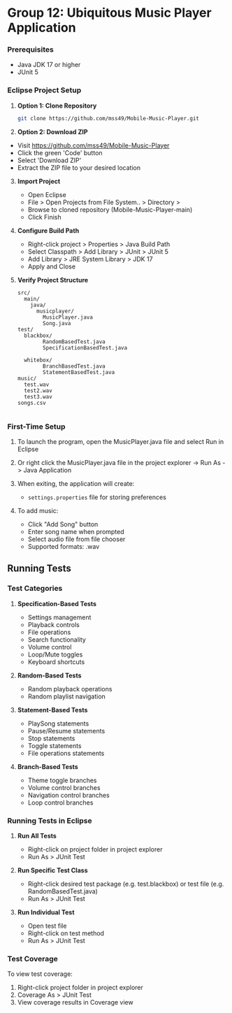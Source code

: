 # Group 12: Ubiquitous Music Player Application

### Prerequisites
- Java JDK 17 or higher
- JUnit 5
### Eclipse Project Setup

1. **Option 1: Clone Repository**
   ```bash
   git clone https://github.com/mss49/Mobile-Music-Player.git
   ```
   
2.  **Option 2: Download ZIP**
- Visit https://github.com/mss49/Mobile-Music-Player
- Click the green 'Code' button
- Select 'Download ZIP'
- Extract the ZIP file to your desired location

3. **Import Project**
   - Open Eclipse
   - File > Open Projects from File System.. > Directory >
   - Browse to cloned repository (Mobile-Music-Player-main)
   - Click Finish

4. **Configure Build Path**
   - Right-click project > Properties > Java Build Path
   - Select Classpath > Add Library > JUnit > JUnit 5
   - Add Library > JRE System Library > JDK 17
   - Apply and Close

5. **Verify Project Structure**
   ```
   src/
     main/
       java/
         musicplayer/
           MusicPlayer.java
           Song.java
   test/
     blackbox/
           RandomBasedTest.java
           SpecificationBasedTest.java
           
     whitebox/
           BranchBasedTest.java
           StatementBasedTest.java
   music/
     test.wav
     test2.wav
     test3.wav
   songs.csv
           
   ```
### First-Time Setup
1. To launch the program, open the MusicPlayer.java file and select Run in Eclipse
2. Or right click the MusicPlayer.java file in the project explorer -> Run As -> Java Application
3. When exiting, the application will create:
   - `settings.properties` file for storing preferences

4. To add music:
   - Click "Add Song" button
   - Enter song name when prompted
   - Select audio file from file chooser
   - Supported formats: .wav
  
## Running Tests

### Test Categories

1. **Specification-Based Tests**
   - Settings management
   - Playback controls
   - File operations
   - Search functionality
   - Volume control
   - Loop/Mute toggles
   - Keyboard shortcuts

2. **Random-Based Tests**
   - Random playback operations
   - Random playlist navigation

3. **Statement-Based Tests**
   - PlaySong statements
   - Pause/Resume statements
   - Stop statements
   - Toggle statements
   - File operations statements

4. **Branch-Based Tests**
   - Theme toggle branches
   - Volume control branches
   - Navigation control branches
   - Loop control branches

### Running Tests in Eclipse

1. **Run All Tests**
   - Right-click on project folder in project explorer
   - Run As > JUnit Test

2. **Run Specific Test Class**
   - Right-click desired test package (e.g. test.blackbox) or test file (e.g. RandomBasedTest.java)
   - Run As > JUnit Test

3. **Run Individual Test**
   - Open test file
   - Right-click on test method
   - Run As > JUnit Test

### Test Coverage

To view test coverage:
1. Right-click project folder in project explorer
2. Coverage As > JUnit Test
3. View coverage results in Coverage view


